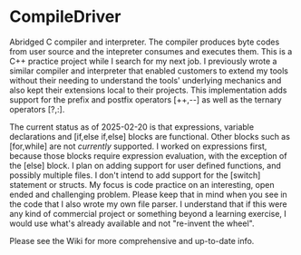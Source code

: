 # CompileDriver
Abridged C compiler and interpreter.  The compiler produces byte codes from user source and the intepreter consumes and executes them. This is a C++ practice project while I search for my next job. I previously wrote a similar compiler and interpreter that enabled customers to extend my tools without their needing to understand the tools' underlying mechanics and also kept their extensions local to their projects. This implementation adds support for the prefix and postfix operators [++,--] as well as the ternary operators [?,:].

The current status as of 2025-02-20 is that expressions, variable declarations and [if,else if,else] blocks are functional. Other blocks such as [for,while] are not *currently* supported. I worked on expressions first, because those blocks require expression evaluation, with the exception of the [else] block. I plan on adding support for user defined functions, and possibly multiple files.  I don't intend to add support for the [switch] statement or structs. My focus is code practice on an interesting, open ended and challenging problem. Please keep that in mind when you see in the code that I also wrote my own file parser. I understand that if this were any kind of commercial project or something beyond a learning exercise, I would use what's already available and not "re-invent the wheel".

Please see the Wiki for more comprehensive and up-to-date info.

